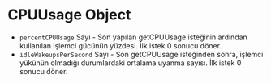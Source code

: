# CPUUsage Object

* `percentCPUUsage` Sayı - Son yapılan getCPUUsage isteğinin ardından kullanılan işlemci gücünün yüzdesi. İlk istek 0 sonucu döner.
* `idleWakeupsPerSecond` Sayı - Son getCPUUsage isteğinden sonra, işlemci yükünün olmadığı durumlardaki ortalama uyanma sayısı. İlk istek 0 sonucu döner.